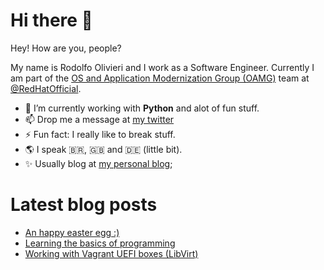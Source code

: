 # Hi there 👋

Hey! How are you, people?

My name is Rodolfo Olivieri and I work as a Software Engineer. Currently I am part of the [OS and Application Modernization Group (OAMG)](https://github.com/oamg) team at [@RedHatOfficial](https://redhat.com).
 
- 🔭 I’m currently working with **Python** and alot of fun stuff.
- 📫 Drop me a message at [my twitter](https://twitter.com/r0x0d)
- ⚡ Fun fact: I really like to break stuff. 
- 🌎 I speak 🇧🇷, 🇬🇧 and 🇩🇪 (little bit).
- ✨ Usually blog at [my personal blog](https://r0x0d.github.io);

# Latest blog posts
<!-- BLOG-POST-LIST:START -->
- [An happy easter egg :&rpar;](https://r0x0d.github.io/an-happy-easter-egg.html)
- [Learning the basics of programming](https://r0x0d.github.io/learning-basics-of-programming.html)
- [Working with Vagrant UEFI boxes &lpar;LibVirt&rpar;](https://r0x0d.github.io/vagrant-uefi-boxes.html)
<!-- BLOG-POST-LIST:END -->

